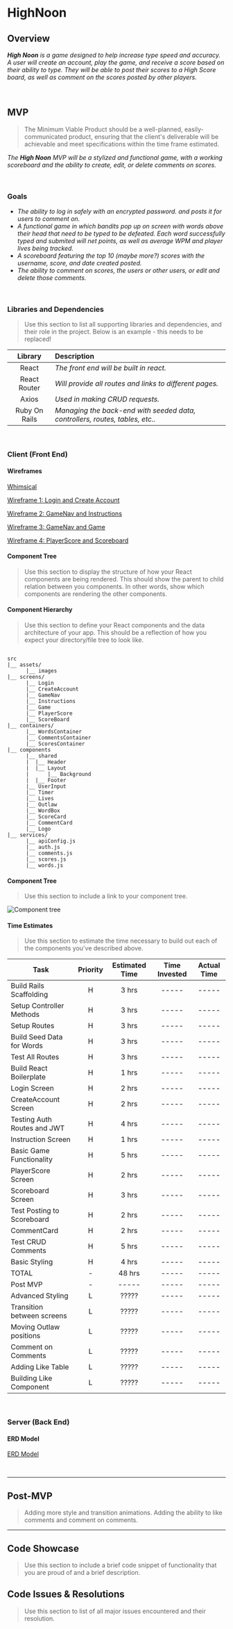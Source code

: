 # HighNoon

## Overview

_**High Noon** is a game designed to help increase type speed and accuracy. A user will create an account, play the game, and receive a score based on their ability to type. They will be able to post their scores to a High Score board, as well as comment on the scores posted by other players._


<br>

## MVP

> The Minimum Viable Product should be a well-planned, easily-communicated product, ensuring that the client's deliverable will be achievable and meet specifications within the time frame estimated.

_The **High Noon** MVP will be a stylized and functional game, with a working scoreboard and the ability to create, edit, or delete comments on scores._

<br>

### Goals

- _The ability to log in safely with an encrypted password.  and posts it for users to comment on._
- _A functional game in which bandits pop up on screen with words above their head that need to be typed to be defeated. Each word successfully typed and submited will net points, as well as average WPM and player lives being tracked._
- _A scoreboard featuring the top 10 (maybe more?) scores with the username, score, and date created posted._
- _The ability to comment on scores, the users or other users, or edit and delete those comments._

<br>

### Libraries and Dependencies

> Use this section to list all supporting libraries and dependencies, and their role in the project. Below is an example - this needs to be replaced!

|     Library      | Description                                |
| :--------------: | :----------------------------------------- |
|      React       | _The front end will be built in react._ |
|   React Router   | _Will provide all routes and links to different pages._ |
|   Axios          | _Used in making CRUD requests._ |
|     Ruby On Rails      | _Managing the back-end with seeded data, controllers, routes, tables, etc.._ |

<br>

### Client (Front End)

#### Wireframes

[Whimsical](https://whimsical.com/high-noon-kxrUQW4gprh7pZ1eQ1m33)

[Wireframe 1: Login and Create Account](https://imgur.com/ScE8Txf)

[Wireframe 2: GameNav and Instructions](https://imgur.com/Xv6o2se)

[Wireframe 3: GameNav and Game](https://imgur.com/fqE4LXI)

[Wireframe 4: PlayerScore and Scoreboard](https://imgur.com/KshD5gL)

#### Component Tree

> Use this section to display the structure of how your React components are being rendered. This should show the parent to child relation between you components. In other words, show which components are rendering the other components. 

#### Component Hierarchy

> Use this section to define your React components and the data architecture of your app. This should be a reflection of how you expect your directory/file tree to look like. 

``` structure

src
|__ assets/
      |__ images
|__ screens/
      |__ Login
      |__ CreateAccount
      |__ GameNav
      |__ Instructions
      |__ Game
      |__ PlayerScore
      |__ ScoreBoard
|__ containers/
      |__ WordsContainer
      |__ CommentsContainer
      |__ ScoresContainer
|__ components
      |__ shared
      |  |__ Header
      |  |__ Layout
      |      |__ Background
      |  |__ Footer
      |__ UserInput
      |__ Timer
      |__ Lives
      |__ Outlaw
      |__ WordBox
      |__ ScoreCard
      |__ CommentCard
      |__ Logo
|__ services/
      |__ apiConfig.js
      |__ auth.js
      |__ comments.js
      |__ scores.js
      |__ words.js

```

#### Component Tree

> Use this section to include a link to your component tree.

![Component tree](url)

#### Time Estimates

> Use this section to estimate the time necessary to build out each of the components you've described above.

| Task                         | Priority | Estimated Time | Time Invested | Actual Time |
| ---------------------------- | :------: | :------------: | :-----------: | :---------: |
| Build Rails Scaffolding      |    H     |     3 hrs      |     -----     |    -----    |
| Setup Controller Methods     |    H     |     3 hrs      |     -----     |    -----    |
| Setup Routes                 |    H     |     3 hrs      |     -----     |    -----    |
| Build Seed Data for Words    |    H     |     3 hrs      |     -----     |    -----    |
| Test All Routes              |    H     |     3 hrs      |     -----     |    -----    |
| Build React Boilerplate      |    H     |     1 hrs      |     -----     |    -----    |
| Login Screen                 |    H     |     2 hrs      |     -----     |    -----    |
| CreateAccount Screen         |    H     |     2 hrs      |     -----     |    -----    |
| Testing Auth Routes and JWT  |    H     |     4 hrs      |     -----     |    -----    |
| Instruction Screen           |    H     |     1 hrs      |     -----     |    -----    |
| Basic Game Functionality     |    H     |     5 hrs      |     -----     |    -----    |
| PlayerScore Screen           |    H     |     2 hrs      |     -----     |    -----    |
| Scoreboard Screen            |    H     |     3 hrs      |     -----     |    -----    |
| Test Posting to Scoreboard   |    H     |     2 hrs      |     -----     |    -----    |
| CommentCard                  |    H     |     2 hrs      |     -----     |    -----    |
| Test CRUD Comments           |    H     |     5 hrs      |     -----     |    -----    |
| Basic Styling                |    H     |     4 hrs      |     -----     |    -----    |
| TOTAL                        |    -     |     48 hrs     |     -----     |    -----    |
| Post MVP                     |    -     |     -----      |     -----     |    -----    |
| Advanced Styling             |    L     |     ?????      |     -----     |    -----    |
| Transition between screens   |    L     |     ?????      |     -----     |    -----    |
| Moving Outlaw positions      |    L     |     ?????      |     -----     |    -----    |
| Comment on Comments          |    L     |     ?????      |     -----     |    -----    |
| Adding Like Table            |    L     |     ?????      |     -----     |    -----    |
| Building Like Component      |    L     |     ?????      |     -----     |    -----    |


<br>

### Server (Back End)

#### ERD Model

[ERD Model](https://imgur.com/MW1qsxE)

<br>

***

## Post-MVP

> Adding more style and transition animations. Adding the ability to like comments and comment on comments.

***

## Code Showcase

> Use this section to include a brief code snippet of functionality that you are proud of and a brief description.

## Code Issues & Resolutions

> Use this section to list of all major issues encountered and their resolution.

